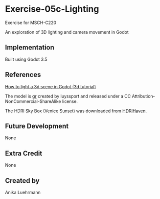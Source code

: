 # Exercise-05c-Lighting

Exercise for MSCH-C220

An exploration of 3D lighting and camera movement in Godot

## Implementation

Built using Godot 3.5

## References

[How to light a 3d scene in Godot (3d tutorial)](https://www.youtube.com/watch?v=iamttSmxA2I)

The model is [gr](https://sketchfab.com/3d-models/gr-5df64141235040749103749123e43010) created by luyssport and released under a CC Attribution-NonCommercial-ShareAlike license.

The HDRI Sky Box (Venice Sunset) was downloaded from [HDRIHaven](https://hdrihaven.com/hdri/?h=venice_sunset).

## Future Development

None

## Extra Credit

None

## Created by 

Anika Luehrmann
